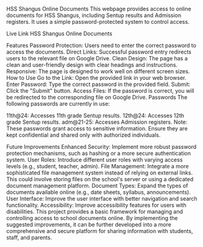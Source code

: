 HSS Shangus Online Documents
This webpage provides access to online documents for HSS Shangus, including Sentup results and Admission registers. It uses a simple password-protected system to control access.

Live Link
HSS Shangus Online Documents

Features
Password Protection: Users need to enter the correct password to access the documents.
Direct Links: Successful password entry redirects users to the relevant file on Google Drive.
Clean Design: The page has a clean and user-friendly design with clear headings and instructions.
Responsive: The page is designed to work well on different screen sizes.
How to Use
Go to the Link: Open the provided link in your web browser.
Enter Password: Type the correct password in the provided field.
Submit: Click the "Submit" button.
Access Files: If the password is correct, you will be redirected to the corresponding file on Google Drive.
Passwords
The following passwords are currently in use:

11th@24: Accesses 11th grade Sentup results.
12th@24: Accesses 12th grade Sentup results.
adm@21-25: Accesses Admission registers.
Note: These passwords grant access to sensitive information. Ensure they are kept confidential and shared only with authorized individuals.

Future Improvements
Enhanced Security: Implement more robust password protection mechanisms, such as hashing or a more secure authentication system.
User Roles: Introduce different user roles with varying access levels (e.g., student, teacher, admin).
File Management: Integrate a more sophisticated file management system instead of relying on external links. This could involve storing files on the school's server or using a dedicated document management platform.
Document Types: Expand the types of documents available online (e.g., date sheets, syllabus, announcements).
User Interface: Improve the user interface with better navigation and search functionality.
Accessibility: Improve accessibility features for users with disabilities.
This project provides a basic framework for managing and controlling access to school documents online. By implementing the suggested improvements, it can be further developed into a more comprehensive and secure platform for sharing information with students, staff, and parents.
